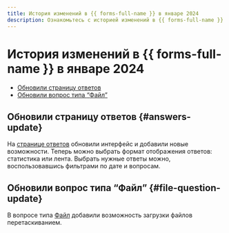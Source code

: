 ```yaml
---
title: История изменений в {{ forms-full-name }} в январе 2024
description: Ознакомьтесь с историей изменений в {{ forms-full-name }} за январь 2024.
---
```


# История изменений в {{ forms-full-name }} в январе 2024

* [Обновили страницу ответов](#answers-update)
* [Обновили вопрос типа <q>Файл</q>](#file-question-update)

## Обновили страницу ответов {#answers-update}

На [странице ответов](../answers.md) обновили интерфейс и добавили новые возможности. Теперь можно выбрать формат отображения ответов: статистика или лента. Выбрать нужные ответы можно, воспользовавшись фильтрами по дате и вопросам.

## Обновили вопрос типа <q>Файл</q> {#file-question-update}

В вопросе типа [Файл](../blocks-ref/file.md) добавили возможность загрузки файлов перетаскиванием.
